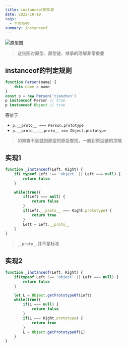 ```yaml
---
title: instanceof的实现
date: 2022-10-19
tags:
  - 手写系列
summary: instanceof
---
```


![原型图](http://tzhen.vip/assets/prototype.png)
> 这张图对原型、原型链、继承的理解非常重要
## instanceof的判定规则
```js
function Person(name) {
	this.name = name
}
const p = new Person('tianzhen')
p instanceof Person // true
p instanceof Object // true
```
等价于
* `p.__proto__ === Person.prototype`
* `p.__proto__.__proto__ === Object.prototype`
> 如果查不到就到原型的原型查找，一直到原型链的顶端
## 实现1
```js
function _instanceof(Left, Right) {
	if( typeof Left !== 'object' || Left === null) {
		return false
	}

	while(true){
		if(Left === null) {
			return false
		}
		if(Left.__proto__ === Right.prototype) {
			return true
		}
		Left = Left.__proto__
	}
}
```
> `__proto__`并不是标准
## 实现2
```js
function _instanceof(Left, Right) {
	if(typeof Left !== 'object' || Left === null) {
		return false
	}

	let L = Object.getPrototypeOf(Left)
	while(true){
		if(L === null) {
			return false
		}
		if(L === Right.prototype) {
			return true
		}
		L = Object.getPrototypeOf(L)
	}
}
```